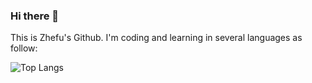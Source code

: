 ### Hi there 👋

This is Zhefu's Github. I'm coding and learning in several languages as follow:

![Top Langs](https://github-readme-stats.vercel.app/api/top-langs/?username=arcatva&hide_progress=true)




<!--
**arcatva/arcatva** is a ✨ _special_ ✨ repository because its `README.md` (this file) appears on your GitHub profile.

Here are some ideas to get you started:

- 🔭 I’m currently working on ...
- 🌱 I’m currently learning ...
- 👯 I’m looking to collaborate on ...
- 🤔 I’m looking for help with ...
- 💬 Ask me about ...
- 📫 How to reach me: ...
- 😄 Pronouns: ...
- ⚡ Fun fact: ...
-->
